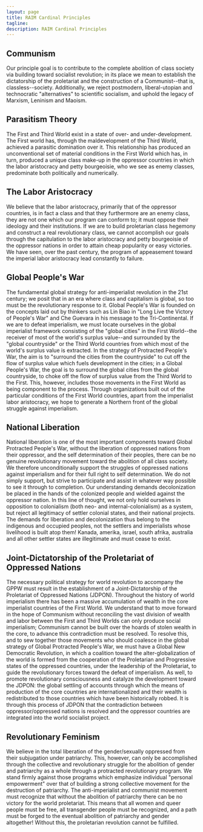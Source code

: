 ```yaml
---
layout: page
title: RAIM Cardinal Principles
tagline: 
description: RAIM Cardinal Principles
---
```


## Communism

Our principle goal is to contribute to the complete abolition of class society via building toward socialist revolution; in its place we mean to establish the dictatorship of the proletariat and the construction of a Communist--that is, classless--society. Additionally, we reject postmodern, liberal-utopian and technocratic "alternatives" to scientific socialism, and uphold the legacy of Marxism, Leninism and Maoism.

## Parasitism Theory

The First and Third World exist in a state of over- and under-development. The First world has, through the maldevelopment of the Third World, achieved a parasitic domination over it. This relationship has produced an unconventional set of material conditions in the First World which has, in turn, produced a unique class make-up in the oppressor countries in which the labor aristocracy and petty bourgeoisie, who we see as enemy classes, predominate both politically and numerically.

## The Labor Aristocracy

We believe that the labor aristocracy, primarily that of the oppressor countries, is in fact a class and that they furthermore are an enemy class, they are not one which our program can conform to; it must oppose their ideology and their institutions. If we are to build proletarian class hegemony and construct a real revolutionary class, we cannot accomplish our goals through the capitulation to the labor aristocracy and petty bourgeoisie of the oppressor nations in order to attain cheap popularity or easy victories. We have seen, over the past century, the program of appeasement toward the imperial labor aristocracy lead constantly to failure.

## Global People's War

The fundamental global strategy for anti-imperialist revolution in the 21st century; we posit that in an era where class and capitalism is global, so too must be the revolutionary response to it. Global People's War is founded on the concepts laid out by thinkers such as Lin Biao in "Long Live the Victory of People's War" and Che Guevara in his message to the Tri-Continental. If we are to defeat imperialism, we must locate ourselves in the global imperialist framework consisting of the "global cities" in the First World--the receiver of most of the world's surplus value--and surrounded by the "global countryside" or the Third World countries from which most of the world's surplus value is extracted. In the strategy of Protracted People's War, the aim is to "surround the cities from the countryside" to cut off the flow of surplus value which fuels development in the cities; in a Global People's War, the goal is to surround the global cities from the global countryside, to choke off the flow of surplus value from the Third World to the First. This, however, includes those movements in the First World as being component to the process. Through organizations built out of the particular conditions of the First World countries, apart from the imperialist labor aristocracy, we hope to generate a Northern front of the global struggle against imperialism.

## National Liberation

National liberation is one of the most important components toward Global Protracted People's War, without the liberation of oppressed nations from their oppressor, and the self determination of their peoples, there can be no genuine revolutionary movement toward the abolition of all class society. We therefore unconditionally support the struggles of oppressed nations against imperialism and for their full right to self determination. We do not simply support, but strive to participate and assist in whatever way possible to see it through to completion. Our understanding demands decolonization be placed in the hands of the colonized people and wielded against the oppressor nation. In this line of thought, we not only hold ourselves in opposition to colonialism (both neo- and internal-colonialism) as a system, but reject all legitimacy of settler colonial states, and their national projects. The demands for liberation and decolonization thus belong to the indigenous and occupied peoples, not the settlers and imperialists whose livelihood is built atop them! Kanada, amerika, israel, south afrika, australia and all other settler states are illegitimate and must cease to exist.

## Joint-Dictatorship of the Proletariat of Oppressed Nations

The necessary political strategy for world revolution to accompany the GPPW must result in the establishment of a Joint-Dictatorship of the Proletariat of Oppressed Nations (JDPON). Throughout the history of world imperialism there has been a massive accumulation of wealth in the core imperialist countries of the First World. We understand that to move forward in the hope of Communism without reconciling the vast division of wealth and labor between the First and Third Worlds can only produce social imperialism; Communism cannot be built over the hoards of stolen wealth in the core, to advance this contradiction must be resolved. To resolve this, and to sew together those movements who should coalesce in the global strategy of Global Protracted People's War, we must have a Global New Democratic Revolution, in which a coalition toward the alter-globalization of the world is formed from the cooperation of the Proletarian and Progressive states of the oppressed countries, under the leadership of the Proletariat, to guide the revolutionary forces toward the defeat of imperialism. As well, to promote revolutionary consciousness and catalyze the development toward the JDPON: the global settling of accounts through which the means of production of the core countries are internationalized and their wealth is redistributed to those countries which have been historically robbed. It is through this process of JDPON that the contradiction between oppressor/oppressed nations is resolved and the oppressor countries are integrated into the world socialist project.

## Revolutionary Feminism

We believe in the total liberation of the gender/sexually oppressed from their subjugation under patriarchy. This, however, can only be accomplished through the collective and revolutionary struggle for the abolition of gender and patriarchy as a whole through a protracted revolutionary program. We stand firmly against those programs which emphasize individual "personal empowerment" over that of building a strong collective movement for the destruction of patriarchy. The anti-imperialist and communist movement must recognize that without the abolition of patriarchy there can be no victory for the world proletariat. This means that all women and queer people must be free, all transgender people must be recognized, and a path must be forged to the eventual abolition of patriarchy and gender altogether! Without this, the proletarian revolution cannot be fulfilled.
